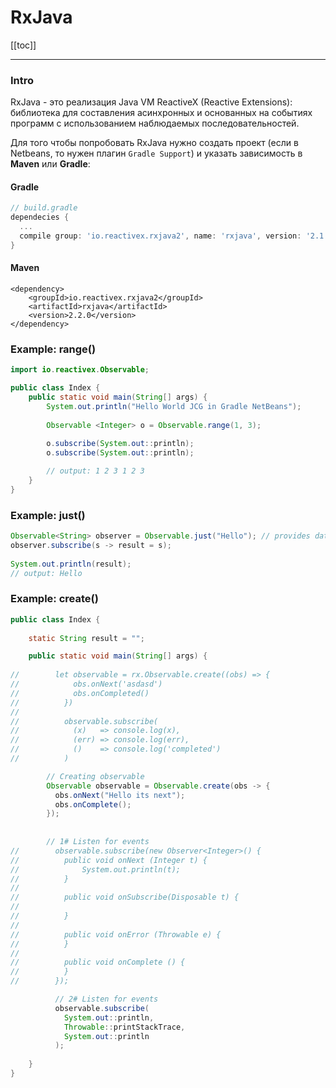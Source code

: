 # RxJava

[[toc]]

--- 

### Intro
RxJava - это реализация Java VM ReactiveX (Reactive Extensions): библиотека для составления асинхронных и основанных на событиях программ с использованием наблюдаемых последовательностей.

Для того чтобы попробовать RxJava нужно создать проект (если в Netbeans, то нужен плагин `Gradle Support`) и указать зависимость в **Maven** или **Gradle**:
#### Gradle
```gradle
// build.gradle
dependecies {
  ...
  compile group: 'io.reactivex.rxjava2', name: 'rxjava', version: '2.1.1'
}
```

#### Maven
```maven
<dependency>
    <groupId>io.reactivex.rxjava2</groupId>
    <artifactId>rxjava</artifactId>
    <version>2.2.0</version>
</dependency>
```

### Example: range()
```java
import io.reactivex.Observable;

public class Index {
    public static void main(String[] args) {
        System.out.println("Hello World JCG in Gradle NetBeans");
        
        Observable <Integer> o = Observable.range(1, 3);
        
        o.subscribe(System.out::println);
        o.subscribe(System.out::println);

        // output: 1 2 3 1 2 3
    }
}
```

### Example: just()
```java
Observable<String> observer = Observable.just("Hello"); // provides data
observer.subscribe(s -> result = s);
      
System.out.println(result);
// output: Hello
```

### Example: create()

```java
public class Index {
    
    static String result = "";

    public static void main(String[] args) {
        
//        let observable = rx.Observable.create((obs) => {
//            obs.onNext('asdasd')
//            obs.onCompleted()
//          })
//
//          observable.subscribe(
//            (x)   => console.log(x),
//            (err) => console.log(err),
//            ()    => console.log('completed')
//          )

        // Creating observable
        Observable observable = Observable.create(obs -> {
          obs.onNext("Hello its next");
          obs.onComplete();
        });
        
        
        // 1# Listen for events
//        observable.subscribe(new Observer<Integer>() {
//          public void onNext (Integer t) {
//              System.out.println(t);
//          }
//          
//          public void onSubscribe(Disposable t) {
//              
//          }
//          
//          public void onError (Throwable e) {
//          }
//          
//          public void onComplete () {
//          }
//        });

          // 2# Listen for events
          observable.subscribe(
            System.out::println,
            Throwable::printStackTrace,
            System.out::println
          );
               
    }
}
```